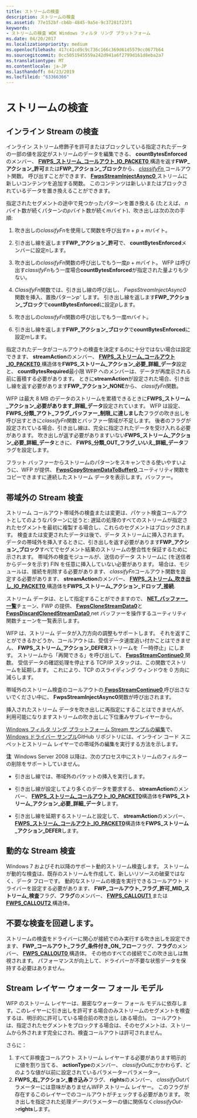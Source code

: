 ```yaml
---
title: ストリームの検査
description: ストリームの検査
ms.assetid: 77e152bf-cb6b-4845-9a5e-9c37281f23f1
keywords:
- ストリームの検査 WDK Windows フィルタ リング プラットフォーム
ms.date: 04/20/2017
ms.localizationpriority: medium
ms.openlocfilehash: 417c41cd9c9c736c166c369d61d5579cc0677b64
ms.sourcegitcommit: 0cc5051945559a242d941a6f2799d161d8eba2a7
ms.translationtype: MT
ms.contentlocale: ja-JP
ms.lasthandoff: 04/23/2019
ms.locfileid: "63366366"
---
```

# <a name="stream-inspection"></a>ストリームの検査


## <a name="inline-stream-inspection"></a>インライン Stream の検査


インライン ストリーム修飾子を許可またはブロックしている指定されたデータの一部の値を設定がストリームのデータを編集できる、 **countBytesEnforced**のメンバー、 [ **FWPS\_ストリーム\_コールアウト\_IO\_PACKET0** ](https://msdn.microsoft.com/library/windows/hardware/ff552417)構造を返す**FWP\_アクション\_許可**または**FWP\_アクション\_ブロック**から、 [ *classifyFn* ](https://msdn.microsoft.com/library/windows/hardware/ff544890)コールアウト関数。 呼び出すことができます、 [ **FwpsStreamInjectAsync0** ](https://msdn.microsoft.com/library/windows/hardware/ff551213)ストリームに新しいコンテンツを追加する関数。 このコンテンツは新しいまたはブロックされているデータを置き換えることができます。

指定されたセグメントの途中で見つかったパターンを置き換える (たとえば、 *n*バイト数が続くパターンの*p*バイト数が続く*m*バイト)、吹き出しは次の次の手順:

1.  吹き出しの*classifyFn*を使用して関数を呼び出す*n* + *p* + *m*バイト。

2.  引き出し線を返します**FWP\_アクション\_許可**で、 **countBytesEnforced**メンバーに設定*n*します。

3.  吹き出しの*classifyFn*関数の呼び出しでもう一度*p* + *m*バイト。 WFP は呼び出す*classifyFn*もう一度場合**countBytesEnforced**が指定された量よりも少ない。

4.  *ClassifyFn*関数では、引き出し線の呼び出し、 *FwpsStreamInjectAsync0*関数を挿入、置換パターン*p'* します。 引き出し線を返します**FWP\_アクション\_ブロック**で**countBytesEnforced**に設定*p*します。

5.  吹き出しの*classifyFn*関数の呼び出しでもう一度*m*バイト。

6.  引き出し線を返します**FWP\_アクション\_ブロック**で**countBytesEnforced**に設定*m*します。

指定されたデータがコールアウトの検査を決定するのに十分ではない場合は設定できます、 **streamAction**のメンバー、 [ **FWPS\_ストリーム\_コールアウト\_IO\_PACKET0** ](https://msdn.microsoft.com/library/windows/hardware/ff552417)構造体を**FWPS\_ストリーム\_アクション\_必要\_詳細\_データ**設定と、 **countBytesRequired**最小限 WFP へのメンバーは、データが再度示される前に蓄積する必要があります。 ときに**streamAction**が設定された場合、引き出し線を返す必要があります**FWP\_アクション\_NONE**から、 *classifyFn*関数。

WFP は最大 8 MB のデータのストリームを累積できるときに**FWPS\_ストリーム\_アクション\_必要があります\_詳細\_データ**設定されています。 WFP は設定、 **FWPS\_分類\_アウト\_フラグ\_バッファー\_制限\_に達しました**フラグの吹き出しを呼び出すときに*classifyFn*関数とバッファー領域が不足します。 後者のフラグが設定されている場合、引き出し線は、完全に指定されたデータを受け入れる必要があります。 吹き出しが返す必要がありますいない**FWPS\_ストリーム\_アクション\_必要\_詳細\_データ**ときに、 **FWPS\_分類\_OUT\_フラグ\_いいえ\_詳細\_データ**フラグを設定します。

フラット バッファーからストリームのパターンをスキャンできる使いやすいように、WFP が提供、 [ **FwpsCopyStreamDataToBuffer0** ](https://msdn.microsoft.com/library/windows/hardware/ff551157)ユーティリティ関数をコピーできますに連続したストリーム データを表示します。バッファー。

## <a name="out-of-band-stream-inspection"></a>帯域外の Stream 検査


ストリーム コールアウト帯域外の検査または変更は、パケット検査コールアウトとしてのようなパターンに従うと: 遅延の処理のすべてのストリームが指定されたセグメントを最初に複製する場合し、これらのセグメントはブロックされます。 検査または変更されたデータは後で、データ ストリームに挿入されます。 データの帯域外を挿入するときに、引き出しを返す必要があります**FWP\_アクション\_ブロック**すべてでセグメント結果のストリームの整合性を保証するために示されます。 帯域外の検査モジュールが、送信のデータ ストリームに (を送信者からデータを示す) FIN を任意に挿入していない必要があります。 場合は、モジュールは、接続を削除する必要があります、 *classifyFn*コールアウト関数を設定する必要があります、 **streamAction**のメンバー、 [ **FWPS\_ストリーム\_吹き出し\_IO\_PACKET0** ](https://msdn.microsoft.com/library/windows/hardware/ff552417)構造体を**FWPS\_ストリーム\_アクション\_ドロップ\_接続**.

ストリーム データは、として指定することができますので、 [ **NET\_バッファー\_一覧**](https://msdn.microsoft.com/library/windows/hardware/ff568388)チェーン、FWP の提供、 [ **FwpsCloneStreamData0**](https://msdn.microsoft.com/library/windows/hardware/ff551149)と[ **FwpsDiscardClonedStreamData0** ](https://msdn.microsoft.com/library/windows/hardware/ff551161) net バッファーを操作するユーティリティ関数チェーンを一覧表示します。

WFP は、ストリーム データが入力方向の調整もサポートします。 それを返すことができるかどうか、コールアウトは、受信データ速度追い付かことはできません、 **FWPS\_ストリーム\_アクション\_DEFER**ストリームを「一時停止」にします。 ストリームから「再開できる」を呼び出して、 [ **FwpsStreamContinue0** ](https://msdn.microsoft.com/library/windows/hardware/ff551210)関数。 受信データの確認処理を停止する TCP/IP スタックは、この関数でストリームを延期します。 これにより、TCP のスライディング ウィンドウを 0 方向に減らします。

帯域外のストリーム検査のコールアウトの[ **FwpsStreamContinue0** ](https://msdn.microsoft.com/library/windows/hardware/ff551210)呼び出さないでください中に、 **FwpsStreamInjectAsync0**関数が呼び出されます。

挿入されたストリーム データを吹き出しに再指定にすることはできませんが、利用可能になりますストリームの吹き出しに下位重みサブレイヤーから。

[Windows フィルタ リング プラットフォーム Stream サンプルの編集](https://go.microsoft.com/fwlink/p/?LinkId=617933)で、 [Windows ドライバー サンプル](https://go.microsoft.com/fwlink/p/?LinkId=616507)GitHub リポジトリには、インライン コード スニペットとストリーム レイヤーでの帯域外の編集を実行する方法を示します。

**注**  Windows Server 2008 以降は、次のプロセス中にストリームのフィルターの削除をサポートしていません。
-   引き出し線では、帯域外のパケットの挿入を実行します。

-   引き出し線が設定してより多くのデータを要求する、 **streamAction**のメンバー、 [ **FWPS\_ストリーム\_コールアウト\_IO\_PACKET0**](https://msdn.microsoft.com/library/windows/hardware/ff552417)構造体を**FWPS\_ストリーム\_アクション\_必要\_詳細\_データ**します。

-   引き出し線を延期するストリームと設定して、 **streamAction**のメンバー、 [ **FWPS\_ストリーム\_コールアウト\_IO\_PACKET0**](https://msdn.microsoft.com/library/windows/hardware/ff552417)構造体を**FWPS\_ストリーム\_アクション\_DEFER**します。

 

## <a name="dynamic-stream-inspection"></a>動的な Stream 検査


Windows 7 およびそれ以降のサポート動的ストリーム検査します。 ストリームが動的な検査は、既存のストリームを作成して、新しいリソースの破棄ではなく、データ フローです。 動的なストリームの検査を実行できるコールアウト ドライバーを設定する必要があります、 **FWP\_コールアウト\_フラグ\_許可\_MID\_ストリーム\_検査**フラグ、**フラグ**のメンバー、 [ **FWPS\_CALLOUT1** ](https://msdn.microsoft.com/library/windows/hardware/ff551226)または[ **FWPS\_CALLOUT2** ](https://msdn.microsoft.com/library/windows/hardware/hh439700)構造体。

## <a name="avoiding-unnecessary-inspections"></a>不要な検査を回避します。


ストリームの検査をドライバーに関心が接続でのみ実行する吹き出しを設定できます、 **FWP\_コールアウト\_フラグ\_条件付き\_ON\_フロー**フラグ、**フラグ**のメンバー、 [ **FWPS\_CALLOUT0** ](https://msdn.microsoft.com/library/windows/hardware/ff551224)構造体。 その他のすべての接続でこの吹き出しは無視されます。 パフォーマンスが向上して、ドライバーが不要な状態データを保持する必要はありません。

## <a name="stream-layer-waterfall-model"></a>Stream レイヤー ウォーター フォール モデル

WFP のストリーム レイヤーは、厳密なウォーター フォール モデルに依存します。このレイヤーに引き出しを許可する場合のみストリームのセグメントを検査するは、明示的に許可している場合前の吹き出し (ある場合)。 コールアウトは、指定されたセグメントをブロックする場合は、そのセグメントは、ストリームから外されます完全にされ、検査コールアウトは許可されません。

さらに：

1. すべて非検査コールアウト ストリーム レイヤーする必要があります明示的に値を割り当てる、 **actionType**のメンバー、 *classifyOut*にかかわらず、どのような値が以前に設定されているパラメーターパラメーター。
2. **FWPS\_右\_アクション\_書き込み**フラグ、 **rights**のメンバー、 *classifyOut*パラメーターには意味がありませんWFP ストリーム レイヤー。 このフラグが存在するこのレイヤーでのコールアウトがチェックする必要があります。 吹き出しを指定された処理*データ*パラメーターの値に関係なく*classifyOut*->**rights**します。

 

 





